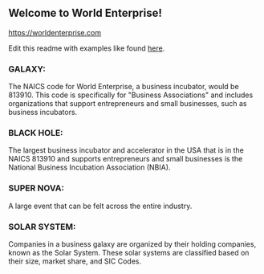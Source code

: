 ## Welcome to World Enterprise!
https://worldenterprise.com

Edit this readme with examples like found [here](https://www.readme-templates.com/).


### **GALAXY:**
The NAICS code for World Enterprise, a business incubator, would be 813910. This code is specifically for "Business Associations" and includes organizations that support entrepreneurs and small businesses, such as business incubators. 

### **BLACK HOLE:**
The largest business incubator and accelerator in the USA that is in the NAICS 813910 and supports entrepreneurs and small businesses is the National Business Incubation Association (NBIA).

### **SUPER NOVA:**
A large event that can be felt across the entire industry.

### **SOLAR SYSTEM:**
Companies in a business galaxy are organized by their holding companies, known as the Solar System. These solar systems are classified based on their size, market share, and SIC Codes.


<!--

**Here are some ideas to get you started:**

🙋‍♀️ A short introduction - what is your organization all about?
🌈 Contribution guidelines - how can the community get involved?
👩‍💻 Useful resources - where can the community find your docs? Is there anything else the community should know?
🍿 Fun facts - what does your team eat for breakfast?
🧙 Remember, you can do mighty things with the power of [Markdown](https://docs.github.com/github/writing-on-github/getting-started-with-writing-and-formatting-on-github/basic-writing-and-formatting-syntax)
-->

